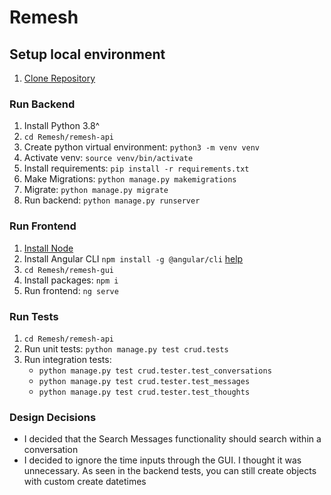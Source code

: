 # Remesh

## Setup local environment

1. [Clone Repository](https://github.com/cbrossar/Remesh)

### Run Backend

1. Install Python 3.8^
2. `cd Remesh/remesh-api`
3. Create python virtual environment: `python3 -m venv venv`
4. Activate venv: `source venv/bin/activate`
5. Install requirements: `pip install -r requirements.txt`
6. Make Migrations: `python manage.py makemigrations`
7. Migrate: `python manage.py migrate`
8. Run backend: `python manage.py runserver`
   

### Run Frontend
1. [Install Node](https://nodejs.org/en/)
2. Install Angular CLI `npm install -g @angular/cli` [help](https://medium.com/@angela.amarapala/ways-to-fix-bash-ng-command-not-found-7f329745795)
3. `cd Remesh/remesh-gui`
4. Install packages: `npm i`
5. Run frontend: `ng serve`


### Run Tests
1. `cd Remesh/remesh-api`
2. Run unit tests: `python manage.py test crud.tests`
3. Run integration tests: 
    - `python manage.py test crud.tester.test_conversations`
    - `python manage.py test crud.tester.test_messages`
    - `python manage.py test crud.tester.test_thoughts`


### Design Decisions
- I decided that the Search Messages functionality should search within a conversation
- I decided to ignore the time inputs through the GUI. I thought it was unnecessary. 
As seen in the backend tests, you can still create objects with custom create datetimes
